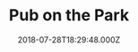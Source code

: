 ---
date: 2018-07-28T18:29:48.000Z
title: Pub on the Park
latitude: 51.54197424574372
longitude: -0.058279831501447554
category: checkin
---